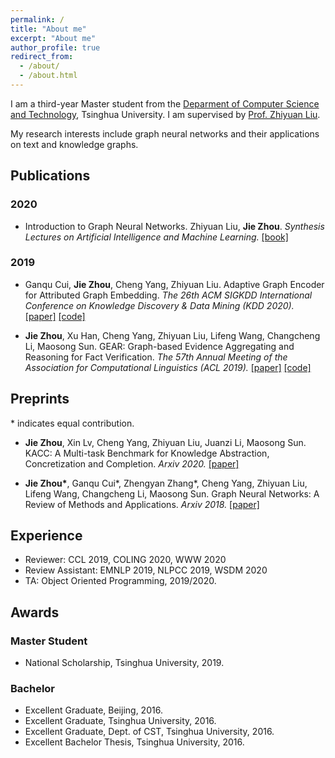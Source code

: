 ```yaml
---
permalink: /
title: "About me"
excerpt: "About me"
author_profile: true
redirect_from: 
  - /about/
  - /about.html
---
```


I am a third-year Master student from the [Deparment of Computer Science and Technology](http://www.cs.tsinghua.edu.cn/), Tsinghua University. I am supervised by [Prof. Zhiyuan Liu](http://nlp.csai.tsinghua.edu.cn/~lzy/).

My research interests include graph neural networks and their applications on text and knowledge graphs.


## Publications
### 2020
* Introduction to Graph Neural Networks. 
	Zhiyuan Liu, **Jie Zhou**. 
	*Synthesis Lectures on Artificial Intelligence and Machine Learning.* [[book]](https://www.morganclaypool.com/doi/10.2200/S00980ED1V01Y202001AIM045)

### 2019
* Ganqu Cui, **Jie Zhou**, Cheng Yang, Zhiyuan Liu. Adaptive Graph Encoder for Attributed Graph Embedding. *The 26th ACM SIGKDD International Conference on Knowledge Discovery & Data Mining (KDD 2020).* [[paper]](https://dl.acm.org/doi/abs/10.1145/3394486.3403140) [[code]](https://github.com/thunlp/age)

* **Jie Zhou**, Xu Han, Cheng Yang, Zhiyuan Liu, Lifeng Wang, Changcheng Li, Maosong Sun. GEAR: Graph-based Evidence Aggregating and Reasoning for Fact Verification. *The 57th Annual Meeting of the Association for Computational Linguistics (ACL 2019).* [[paper]](https://arxiv.org/abs/1908.01843) [[code]](https://github.com/thunlp/gear)

## Preprints
\* indicates equal contribution.

* **Jie Zhou**, Xin Lv, Cheng Yang, Zhiyuan Liu, Juanzi Li, Maosong Sun. KACC: A Multi-task Benchmark for Knowledge Abstraction, Concretization and Completion. *Arxiv 2020.* [[paper]](https://arxiv.org/abs/2004.13631)

* **Jie Zhou\***, Ganqu Cui\*, Zhengyan Zhang\*, Cheng Yang, Zhiyuan Liu, Lifeng Wang, Changcheng Li, Maosong Sun. Graph Neural Networks: A Review of Methods and Applications. *Arxiv 2018.* [[paper]](https://arxiv.org/abs/1812.08434)

## Experience

- Reviewer: CCL 2019, COLING 2020, WWW 2020 
- Review Assistant: EMNLP 2019, NLPCC 2019, WSDM 2020
- TA: Object Oriented Programming, 2019/2020.

## Awards

### Master Student
- National Scholarship, Tsinghua University, 2019.

### Bachelor
- Excellent Graduate, Beijing, 2016.
- Excellent Graduate, Tsinghua University, 2016.
- Excellent Graduate, Dept. of CST, Tsinghua University, 2016.
- Excellent Bachelor Thesis, Tsinghua University, 2016.

